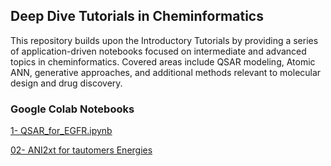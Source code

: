 ## Deep Dive Tutorials in Cheminformatics
This repository builds upon the Introductory Tutorials by providing a series of application-driven notebooks focused on intermediate and advanced topics in cheminformatics. Covered areas include QSAR modeling, Atomic ANN, generative approaches, and additional methods relevant to molecular design and drug discovery. 

### **Google Colab Notebooks**

[1- QSAR_for_EGFR.ipynb](https://colab.research.google.com/github/sofia-sunny/Atomic_Neural-Network/blob/main/01_QSAR_for_EGFR.ipynb.ipynb)

[02- ANI2xt for tautomers Energies](https://colab.research.google.com/github/sofia-sunny/Atomic_Neural-Network/blob/main/02_ANI_2xt_for_tautomers_Energies.ipynb)
